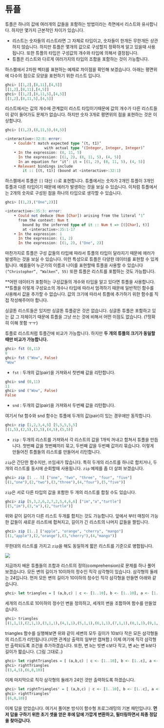 # 튜플

튜플은 하나의 값에 여러개의 값들을 포함하는 방법이라는 측면에서 리스트와 유사합니다. 하지만 몇가지 근본적인 차이가 있습니다.

* 리스트는 숫자들의 리스트라면 그 자체로 타입이고, 숫자들이 한개든 무한개든 상관하지 않습니다. 하지만 튜플은 몇개의 값으로 구성할지 정확하게 알고 있을때 사용됩니다. 또한 튜플의 타입은 구성값의 개수와 타입에 의해서 결정됩니다.
* 튜플은 리스트와 다르게 여러가지의 타입의 조합을 포함하는 것이 가능합니다.

하스켈에서 2차원 벡터를 표현하는 예제로 차이점을 확인해 보겠습니다. 아래는 평면위에 다수의 점으로 모양을 표현하기 위한 리스트 입니다.

```haskell
ghci> [[1,2],[8,11],[4,5]]
[[1,2],[8,11],[4,5]]
ghci> [[1,2],[8,11,5],[4,5]]
[[1,2],[8,11,5],[4,5]]
```

리스트에서는 값의 개수에 관계없이 리스트 타입이기때문에 값의 개수가 다른 리스트들이 같이 들어가도 문제가 없습니다. 하지만 숫자 3개로 평면위의 점을 표현하는 것은 이상합니다.

```haskell
ghci> [(1,2),(8,11,5),(4,5)]

<interactive>:32:8: error:
    • Couldn't match expected type ‘(t, t1)’
                  with actual type ‘(Integer, Integer, Integer)’
    • In the expression: (8, 11, 5)
      In the expression: [(1, 2), (8, 11, 5), (4, 5)]
      In an equation for ‘it’: it = [(1, 2), (8, 11, 5), (4, 5)]
    • Relevant bindings include
        it :: [(t, t1)] (bound at <interactive>:32:1)
```

하스켈에서 튜플은 `[]` 대신 `()`로 표현합니다. 튜플에서는 숫자가 2개인 튜플이 3개인 튜플과 다른 타입이기 때문에 에러가 발생하는 것을 보실 수 있습니다. 이처럼 튜플에서는 2개의 숫자로 구성된 점을 하나의 타입으로 생각할 수 있습니다.

```haskell
ghci> [(1,2),("One",2)]]

<interactive>:35:3: error:
    • Could not deduce (Num [Char]) arising from the literal ‘1’
      from the context: Num t
        bound by the inferred type of it :: Num t => [([Char], t)]
        at <interactive>:35:1-17
    • In the expression: 1
      In the expression: (1, 2)
      In the expression: [(1, 2), ("One", 2)]
```

마찬가지로 튜플은 구성 값들의 타입에 따라서 튜플의 타입이 달라지기 때문에 에러가 발생하는 것을 보실 수 있습니다. 이런 특성으로 튜플은 다양한 데이터를 표현할 수 있게 됩니다. 예를들어 누군가의 이름과 나이를 표현할때 튜플을 사용할 수 있습니다 `(“Christopher”, “Walken”, 55)` 또한 튜플은 리스트를 포함하는 것도 가능합니다.

**어떤 데이터가 포함하는 구성값들의 개수와 타입을 알고 있다면 튜플을 사용합니다. **튜플을 이렇게 구성요소의 개수나 타입에 따라서 엄격하기 때문에 일반적인 함수를 사용해서 값을 추가할 수 없습니다. 값의 크기에 따라서 튜플에 추가하기 위한 함수를 직접 작성해주어야 합니다.

싱글톤 리스트들은 있지만 싱글톤 튜플같은 것은 없습니다. 싱글톤 튜플은 포함하고 있는 값 그 자체이기 때문에 튜플을 그냥 쓰는 것에 비해서 어떤 이점도 없습니다. \(?정확히 이해 못함 ㅜㅜ\)

튜플로 리스트처럼 튜플간에 비교가 가능합니다. 하지만 **두 개의 튜플의 크기가 동일할 때만 비교가 가능합니다.**

```haskell
ghci> fst (8,11)
8
ghci> fst ("Wow", False)
"Wow"
```

* `fst` : 두개의 값\(pair\)을 가져와서 첫번째 값을 리턴합니다.

```haskell
ghci> snd (8,11)
11
ghci> snd ("Wow", False)
False
```

* `snd` : 두개의 값\(pair\)을 가져와서 두번째 값을 리턴합니다.

여기서 fst 함수와 snd 함수는 튜플에 두개의 값\(pair\)이 있는 경우에만 동작합니다.

```haskell
ghci> zip [1,2,3,4,5] [5,5,5,5,5]
[(1,5),(2,5),(3,5),(4,5),(5,5)]
```

* `zip` : 두개의 리스트를 가져와서 각 리스트의 값을 1개씩 꺼내고 합쳐서 튜플을 만듭니다. 첫번째 값을 첫번째끼리 묶고, 두번째 값을 두번째 값끼리 묶습니다. 이렇게 만들어진 튜플들의 리스트를 만들어서 리턴합니다.

`zip`은 간단한 함수지만, 쓰임새가 많습니다. 특히 두개의 리스트를 하나로 합치거나, 두개의 리스트를 동시에 순회할때 사용됩니다. `zip` 예제를 좀 더 살펴 보겠습니다.

```haskell
ghci> zip [1 .. 5] ["one", "two", "three", "four", "five"]
[(1,"one"),(2,"two"),(3,"three"),(4,"four"),(5,"five")]
```

`zip`은 서로 다른 타입의 값을 포함한 두 개의 리스트를 합칠 수도 있습니다.

```haskell
ghci> zip [5,3,2,6,2,7,2,5,4,6,6] ["im","a","turtle"]
[(5,"im"),(3,"a"),(2,"turtle")]
```

위와 같이 길이가 다른 리스트 두개를 합치는 것도 가능합니다. 앞에서 부터 매칭이 가능한 값들이 새로운 리스트에 합쳐지고, 길이가 긴 리스트의 나머지 값들을 짤립니다.

```haskell
ghci> zip [1..] ["apple", "orange", "cherry", "mango"]
[(1,"apple"),(2,"orange"),(3,"cherry"),(4,"mango")]
```

무한대의 리스트를 가지고 `zip`을 해도 동일하게 짧은 리스트를 기준으로 병합됩니다.

![](https://cdn-images-1.medium.com/max/1600/1*eG9b-0DGcLi_sLosriIstw.png)

지금까지 배운 튜플들의 조합과 리스트의 정의\(comprehension\)로 문제를 하나 풀어보겠습니다. 모든 변의 길이가 10이하의 정수인 직각 삼각형이 있습니다. 삼각형의 둘레는 24입니다. 먼저 모든 변의 길이가 10이하의 정수인 직각 삼각형을 만들면 아래와 같습니다.

```haskell
ghci> let triangles = [ (a,b,c) | c <- [1..10], b <- [1..10], a <- [1..10] ]
```

세개의 리스트로 10이하의 정수인 변을 정의하고, 세개의 변을 조합하여 함수를 만들었습니다.

```haskell
ghci> triangles
[(1,1,1),(2,1,1),(3,1,1),(4,1,1),(5,1,1),(6,1,1),(7,1,1),(8,1,1),(9,1,1),(10,1,1),(1,2,1),(2,2,1),(3,2,1),(4,2,1),(5,2,1),(6,2,1),(7,2,1),(8,2,1),(9,2,1),(10,2,1),(1,3,1),(2,3,1),(3,3,1),(4,3,1),(5,3,1),(6,3,1),(7,3,1),(8,3,1),(9,3,1),(10,3,1),(1,4,1),(2,4,1),(3,4,1),(4,4,1),(5,4,1),(6,4,1),(7,4,1),(8,4,1),(9,4,1),(10,4,1),(1,5,1),(2,5,1),(3,5,1),(4,5,1),(5,5,1),(6,5,1),(7,5,1),(8,5,1),(9,5,1),(10,5,1),(1,6,1),(2,6,1),(3,6,1),(4,6,1),(5,6,1),(6,6,1),(7,6,1),(8,6,1),(9,6,1),(10,6,1),(1,7,
```

triangles 함수를 실행해보면 위와 같이 세변의 모두 길이가 10보다 작은 모든 삼각형들의 리스트가 리턴됩니다.\(지면 관계상 출력의 일부만 캡쳐함.\) 이제 여기에 직각 삼각형만 출력되도록 조건을 추가하겠습니다. 또한, 변 b는 빗변 c보다 작고, 변 a는 변 b보다 길이가 짧습니다. \(그림 그대로..\)

```haskell
ghci> let rightTriangles = [ (a,b,c) | c <- [1..10], b <- [1..c], a <- [1..b], a^2 + b^2 == c^2]
ghci> rightTriangles
[(3,4,5),(6,8,10)]
```

이제 마지막으로 직각 삼각형의 둘레가 24인 것만 출력하도록 하겠습니다.

```haskell
ghci> let rightTriangles' = [ (a,b,c) | c <- [1..10], b <- [1..c], a <- [1..b], a^2 + b^2 == c^2, a+b+c == 24]
ghci> rightTriangles'
[(6,8,10)]
```

이제 답을 얻었습니다. 여기서 풀어본 방식이 함수형 프로그래밍의 기본 패턴입니다. **먼저 답을 구하기 위한 초기 셋을 얻은 후에 답에 가깝게 변환하고, 필터링하면서 최종 정답을 찾아갑니다.**

